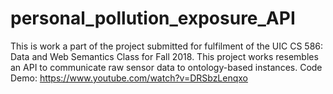 # personal_pollution_exposure_API
This is work a part of the project submitted for fulfilment of the UIC CS 586: Data and Web Semantics Class for Fall 2018.
This project works resembles an API to communicate raw sensor data to ontology-based instances.
Code Demo: https://www.youtube.com/watch?v=DRSbzLenqxo
